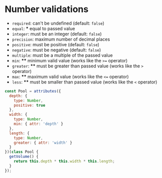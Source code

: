 # Number validations

- `required`: can't be undefined (default: `false`)
- `equal`: __*__ equal to passed value
- `integer`: must be an integer (default: `false`)
- `precision`: maximum number of decimal places
- `positive`: must be positive (default: `false`)
- `negative`: must be negative (default: `false`)
- `multiple`: must be a multiple of the passed value
- `min`: __**__ minimum valid value (works like the `>=` operator)
- `greater`: __**__ must be greater than passed value (works like the `>` operator)
- `max`: __**__ maximum valid value (works like the `<=` operator)
- `less`: __**__ must be smaller than passed value (works like the `<` operator)

```javascript
const Pool = attributes({
  depth: {
    type: Number,
    positive: true
  },
  width: {
    type: Number,
    min: { attr: 'depth' }
  },
  length: {
    type: Number,
    greater: { attr: 'width' }
  }
})(class Pool {
  getVolume() {
    return this.depth * this.width * this.length;
  }
});
```
